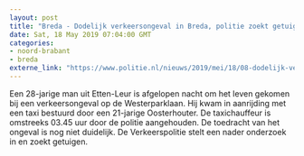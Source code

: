 ```yaml
---
layout: post
title: "Breda - Dodelijk verkeersongeval in Breda, politie zoekt getuigen"
date: Sat, 18 May 2019 07:04:00 GMT
categories: 
- noord-brabant 
- breda 
externe_link: "https://www.politie.nl/nieuws/2019/mei/18/08-dodelijk-verkeersongeval-in-breda-politie-zoekt-getuigen.html"
---
```


Een 28-jarige man uit Etten-Leur is afgelopen nacht om het leven gekomen bij een verkeersongeval op de Westerparklaan. Hij kwam in aanrijding met een taxi bestuurd door een 21-jarige Oosterhouter. De taxichauffeur is omstreeks 03.45 uur door de politie aangehouden. De toedracht van het ongeval is nog niet duidelijk. De Verkeerspolitie stelt een nader onderzoek in en zoekt getuigen.
